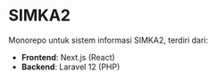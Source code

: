 # SIMKA2

Monorepo untuk sistem informasi SIMKA2, terdiri dari:

- **Frontend**: Next.js (React)
- **Backend**: Laravel 12 (PHP)



